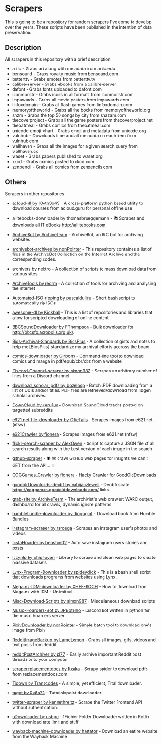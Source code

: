 # Scrapers
This is going to be a repository for random scrapers I've come to develop over the years. These scripts have been published in the intention of data preservation.

## Description
All scrapers in this repository with a brief description

* artic - Grabs art along with metadata from artic.edu 
* bensound - Grabs royalty music from bensound.com
* betterttv - Grabs emotes from betterttv.tv
* calibre-server - Grabs ebooks from a calibre-server
* dafont - Grabs fonts uploaded to dafont.com
* iconmonstr - Grabs icons in all formats from iconmonstr.com
* impawards - Grabs all movie posters from impawards.com
* linfoxdomain - Grabs all flash games from linfoxdomain.com
* memoryoftheworld - Grabs all the books from memoryoftheworld.org
* shzm - Grabs the top 50 songs by city from shazam.com
* thecoverproject - Grabs all the game posters from thecoverproject.net
* theoatmeal - Grabs comics from theoatmeal.com
* unicode-emoji-chart - Grabs emoji and metadata from unicode.org
* vulnhub - Downloads itme and all metadata on each item from vulnhub.com
* wallhaven - Grabs all the images for a given search query from wallhaven.cc
* waset - Grabs papers published to waset.org
* xkcd - Grabs comics posted to xkcd.com
* zenpencil - Grabs all comics from zenpencils.com

## Others
Scrapers in other repositories

* [acloud-dl by r0oth3x49](https://github.com/r0oth3x49/acloud-dl) - A cross-platform python based utility to download courses from acloud.guru for personal offline use

* [allitebooks-downloader by thomasbrueggemann](https://github.com/thomasbrueggemann/allitebooks-downloader) - 📚 Scrapes and downloads all IT eBooks http://allitebooks.com

* [ArchiveBot by ArchiveTeam](https://github.com/ArchiveTeam/ArchiveBot) - ArchiveBot, an IRC bot for archiving websites

* [archivebot-archives by nonPointer](https://github.com/nonPointer/PixivDownloader) - This repository containes a list of files in the ArchiveBot Collection on the Internet Archive and the corresponding codes.

* [archivers by nektro](https://github.com/nektro/archivers) - A collection of scripts to mass download data from various sites

* [ArchiveTools by recrm](https://github.com/recrm/ArchiveTools) - A collection of tools for archiving and analysing the internet

* [Automated-ISO-ripping by pascaldulieu](https://github.com/pascaldulieu/Automated-ISO-ripping) - Short bash script to automatically rip ISOs

* [awesome-dl by Kickball](https://github.com/Kickball/awesome-dl) - This is a list of repositories and libraries that allow for scripted downloading of online content

* [BBCSoundDownloader by FThompson](https://github.com/FThompson/BBCSoundDownloader) - Bulk downloader for http://bbcsfx.acropolis.org.uk/.

* [Bios-Archival-Standards by BiosPlus](https://github.com/BiosPlus/Bios-Archival-Standards) - A collection of gists and notes to help me [BiosPlus] standardize my archival efforts accross the board

* [comics-downloader by Girbons](https://github.com/Girbons/comics-downloader) - Command-line tool to download comics and manga in pdf/epub/cbr/cbz from a website

* [Discord-Channel-scraper by simon987](https://github.com/simon987/Discord-Channel-scraper) - Scrapes an arbitrary number of lines from a Discord channel

* [download_scholar_pdfs by bozelosp](https://github.com/bozelosp/download_scholar_pdfs) - Batch .PDF downloading from a list of DOIs and/or titles. PDF files are retrieved/download from libgen scholar archives.

* [DownCloud by seru1us](https://github.com/seru1us/DownCloud) - Download SoundCloud tracks posted on targetted subreddits

* [e621.net-file-downloader by OllieTails](https://github.com/OllieTails/e621.net-file-downloader) - Scrapes images from e621.net (nfsw)

* [e621Crawler by fionera](https://github.com/fionera/e621Crawler) - Scrapes images from e621.net (nfsw)

* [flickr-search-scraper by AlexOwen](https://github.com/AlexOwen/flickr-search-scraper) -  Script to capture a JSON file of all search results along with the best version of each image in the search

* [github-scraper](https://github.com/nelsonic/github-scraper) - 🕷️ 🕸️ crawl GitHub web pages for insights we can't GET from the API... 💡

* [GOGGames_Crawler by fionera](https://github.com/fionera/GOGGames_Crawler) - Hacky Crawler for GoodOldDownloads

* [goodolddownloads-deobf by nabijaczleweli](https://github.com/nabijaczleweli/goodolddownloads-deobf) - Deobfuscate https://goggames.goodolddownloads.com/ links

* [grab-site by ArchiveTeam](https://github.com/ArchiveTeam/grab-site) - The archivist's web crawler: WARC output, dashboard for all crawls, dynamic ignore patterns

* [humblebundle-downloader by diogogmt](https://github.com/diogogmt/humblebundle-downloader) - Download book from Humble Bundles

* [instagram-scraper by rarcega](https://github.com/rarcega/instagram-scraper) - Scrapes an instagram user's photos and videos

* [InstaHoarder by beaston02](https://github.com/beaston02/InstaHoarder) - Auto save instagram users stories and posts

* [lazynlp by chiphuyen](https://github.com/chiphuyen/lazynlp) - Library to scrape and clean web pages to create massive datasets

* [Lynx-Program-Downloader by spideyclick](https://github.com/spideyclick/Lynx-Program-Downloader) - This is a bash shell script that downloads programs from websites using Lynx.

* [Mega.nz-IDM-downloader by CHEF-KOCH](https://github.com/CHEF-KOCH/Mega.nz-IDM-downloader) - How to download from Mega.nz with IDM - Unlimited

* [Misc-Download-Scripts by simon987](https://github.com/simon987/Misc-Download-Scripts) - Miscellaneous download scripts

* [Music-Hoarders-Bot by JPBotelho](https://github.com/JPBotelho/Music-Hoarders-Bot) - Discord bot written in python for the music hoarders server

* [PixivDownloader by nonPointer](https://github.com/nonPointer/PixivDownloader) - Simple batch tool to download one's image from Pixiv

* [RedditImageBackup by LameLemon](https://github.com/LameLemon/RedditImageBackup) - Grabs all images, gifs, videos and text posts from Reddit 

* [redditPostArchiver by pl77](https://github.com/pl77/redditPostArchiver) - Easily archive important Reddit post threads onto your computer

* [scrapereplacementdocs by Itxaka](https://github.com/Itxaka/scrapereplacementdocs) - Scrapy spider to download pdfs from replacementdocs.com

* [Tidown by Transcodes](https://github.com/Transcodes/Tidown) - A simple, yet efficient, Tital downloader.

* [tpget by 0x6a73](https://github.com/0x6a73/tpget) - Tutorialspoint downloader

* [twitter-scraper by kennethreitz](https://github.com/kennethreitz/twitter-scraper) - Scrape the Twitter Frontend API without authentication.

* [uDownloader by usbpc](https://github.com/usbpc/uDownloader) - 1Fichier Folder Downloader written in Kotlin with download rate limit and stuff

* [wayback-machine-downloader by hartator](https://github.com/hartator/wayback-machine-downloader) - Download an entire website from the Wayback Machine